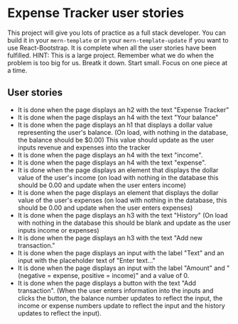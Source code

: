 # Expense Tracker user stories

This project will give you lots of practice as a full stack developer. You can build it in your `mern-template` or in your `mern-template-update` if you want to use React-Bootstrap. It is complete when all the user stories have been fulfilled. HINT: This is a large project. Remember what we do when the problem is too big for us. Breatk it down. Start small. Focus on one piece at a time. 

## User stories

- It is done when the page displays an h2 with the text "Expense Tracker"
- It is done when the page displays an h4 with the text "Your balance"
- It is done when the page displays an h1 that displays a dollar value representing the user's balance. (On load, with nothing in the database, the balance should be $0.00) This value should update as the user inputs revenue and expenses into the tracker
- It is done when the page displays an h4 with the text "income".
- It is done when the page displays an h4 with the text "expense".
- It is done when the page displays an element that displays the dollar value of the user's income (on load with nothing in the database this should be 0.00 and update when the user enters income)
- It is done when the page displays an element that displays the dollar value of the user's expenses (on load with nothing in the database, this should be 0.00 and update when the user enters expenses)
- It is done when the page displays an h3 with the text "History" (On load with nothing in the database this should be blank and update as the user inputs income or expenses)
- It is done when the page displays an h3 with the text "Add new transaction."
- It is done when the page displays an input with the label "Text" and an input with the placeholder text of "Enter text..."
- It is done when the page displays an input with the label "Amount" and "(negative = expense, positive = income)" and a value of 0.
- It is done when the page displays a button with the text "Add transaction". (When the user enters information into the inputs and clicks the button, the balance number updates to reflect the input, the income or expense numbers update to reflect the input and the history updates to reflect the input).

